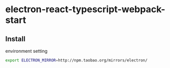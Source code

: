 # electron-react-typescript-webpack-start

## Install

environment setting

```bash
export ELECTRON_MIRROR=http://npm.taobao.org/mirrors/electron/
```
